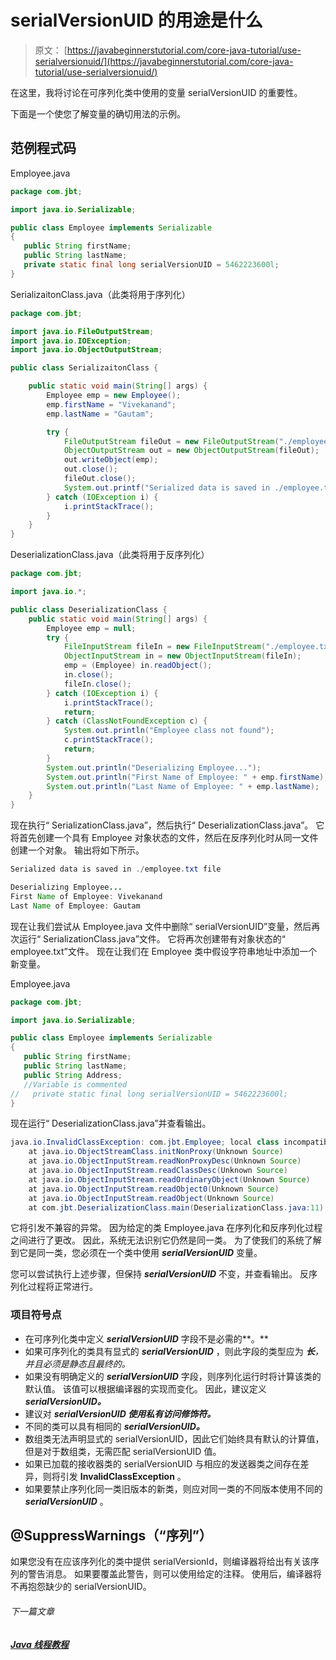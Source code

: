 # serialVersionUID 的用途是什么

> 原文： [https://javabeginnerstutorial.com/core-java-tutorial/use-serialversionuid/](https://javabeginnerstutorial.com/core-java-tutorial/use-serialversionuid/)

在这里，我将讨论在可序列化类中使用的变量 serialVersionUID 的重要性。

下面是一个使您了解变量的确切用法的示例。

## 范例程式码

Employee.java

```java
package com.jbt;

import java.io.Serializable;

public class Employee implements Serializable
{
   public String firstName;
   public String lastName;
   private static final long serialVersionUID = 5462223600l;
} 
```

SerializaitonClass.java（此类将用于序列化）

```java
package com.jbt;

import java.io.FileOutputStream;
import java.io.IOException;
import java.io.ObjectOutputStream;

public class SerializaitonClass {

	public static void main(String[] args) {
		Employee emp = new Employee();
		emp.firstName = "Vivekanand";
		emp.lastName = "Gautam";

		try {
			FileOutputStream fileOut = new FileOutputStream("./employee.txt");
			ObjectOutputStream out = new ObjectOutputStream(fileOut);
			out.writeObject(emp);
			out.close();
			fileOut.close();
			System.out.printf("Serialized data is saved in ./employee.txt file");
		} catch (IOException i) {
			i.printStackTrace();
		}
	}
} 
```

DeserializationClass.java（此类将用于反序列化）

```java
package com.jbt;

import java.io.*;

public class DeserializationClass {
	public static void main(String[] args) {
		Employee emp = null;
		try {
			FileInputStream fileIn = new FileInputStream("./employee.txt");
			ObjectInputStream in = new ObjectInputStream(fileIn);
			emp = (Employee) in.readObject();
			in.close();
			fileIn.close();
		} catch (IOException i) {
			i.printStackTrace();
			return;
		} catch (ClassNotFoundException c) {
			System.out.println("Employee class not found");
			c.printStackTrace();
			return;
		}
		System.out.println("Deserializing Employee...");
		System.out.println("First Name of Employee: " + emp.firstName);
		System.out.println("Last Name of Employee: " + emp.lastName);
	}
} 
```

现在执行“ SerializationClass.java”，然后执行“ DeserializationClass.java”。 它将首先创建一个具有 Employee 对象状态的文件，然后在反序列化时从同一文件创建一个对象。 输出将如下所示。

```java
Serialized data is saved in ./employee.txt file 
```

```java
Deserializing Employee...
First Name of Employee: Vivekanand
Last Name of Employee: Gautam 
```

现在让我们尝试从 Employee.java 文件中删除“ serialVersionUID”变量，然后再次运行“ SerializationClass.java”文件。 它将再次创建带有对象状态的“ employee.txt”文件。 现在让我们在 Employee 类中假设字符串地址中添加一个新变量。

Employee.java

```java
package com.jbt;

import java.io.Serializable;

public class Employee implements Serializable
{
   public String firstName;
   public String lastName;
   public String Address;
   //Variable is commented 
//   private static final long serialVersionUID = 5462223600l;
} 
```

现在运行“ DeserializationClass.java”并查看输出。

```java
java.io.InvalidClassException: com.jbt.Employee; local class incompatible: stream classdesc serialVersionUID = 5462223600, local class serialVersionUID = -3607530122250644586
	at java.io.ObjectStreamClass.initNonProxy(Unknown Source)
	at java.io.ObjectInputStream.readNonProxyDesc(Unknown Source)
	at java.io.ObjectInputStream.readClassDesc(Unknown Source)
	at java.io.ObjectInputStream.readOrdinaryObject(Unknown Source)
	at java.io.ObjectInputStream.readObject0(Unknown Source)
	at java.io.ObjectInputStream.readObject(Unknown Source)
	at com.jbt.DeserializationClass.main(DeserializationClass.java:11) 
```

它将引发不兼容的异常。 因为给定的类 Employee.java 在序列化和反序列化过程之间进行了更改。 因此，系统无法识别它仍然是同一类。 为了使我们的系统了解到它是同一类，您必须在一个类中使用 ***serialVersionUID*** 变量。

您可以尝试执行上述步骤，但保持 ***serialVersionUID*** 不变，并查看输出。 反序列化过程将正常进行。

### 项目符号点

*   在可序列化类中定义 ***serialVersionUID*** 字段不是必需的**。**
*   如果可序列化的类具有显式的 ***serialVersionUID*** ，则此字段的类型应为 ***长**，并且必须是静态且最终的。*
*   如果没有明确定义的 ***serialVersionUID*** 字段，则序列化运行时将计算该类的默认值。 该值可以根据编译器的实现而变化。 因此，建议定义 ***serialVersionUID。***
*   建议对 ***serialVersionUID 使用私有访问修饰符。***
*   不同的类可以具有相同的 ***serialVersionUID。***
*   数组类无法声明显式的 serialVersionUID，因此它们始终具有默认的计算值，但是对于数组类，无需匹配 serialVersionUID 值。
*   如果已加载的接收器类的 serialVersionUID 与相应的发送器类之间存在差异，则将引发 **InvalidClassException** 。
*   如果要禁止序列化同一类旧版本的新类，则应对同一类的不同版本使用不同的 ***serialVersionUID*** 。

## @SuppressWarnings（“序列”）

如果您没有在应该序列化的类中提供 serialVersionId，则编译器将给出有关该序列的警告消息。 如果要覆盖此警告，则可以使用给定的注释。 使用后，编译器将不再抱怨缺少的 serialVersionUID。

###### 下一篇文章

##### [Java 线程教程](https://javabeginnerstutorial.com/core-java-tutorial/java-thread-tutorial/ "Java Thread Tutorial")